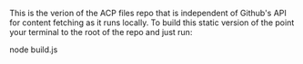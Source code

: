This is the verion of the ACP files repo that is independent of Github's API for content fetching as it runs locally. To build this static version of the point your terminal to the root of the repo and just run:

node build.js
